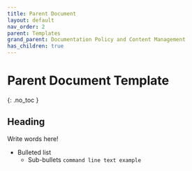 ```yaml
---
title: Parent Document
layout: default
nav_order: 2
parent: Templates
grand_parent: Documentation Policy and Content Management
has_children: true
---
```



# Parent Document Template
{: .no_toc }

## Heading
Write words here!
* Bulleted list
  * Sub-bullets
  ```command line text example```